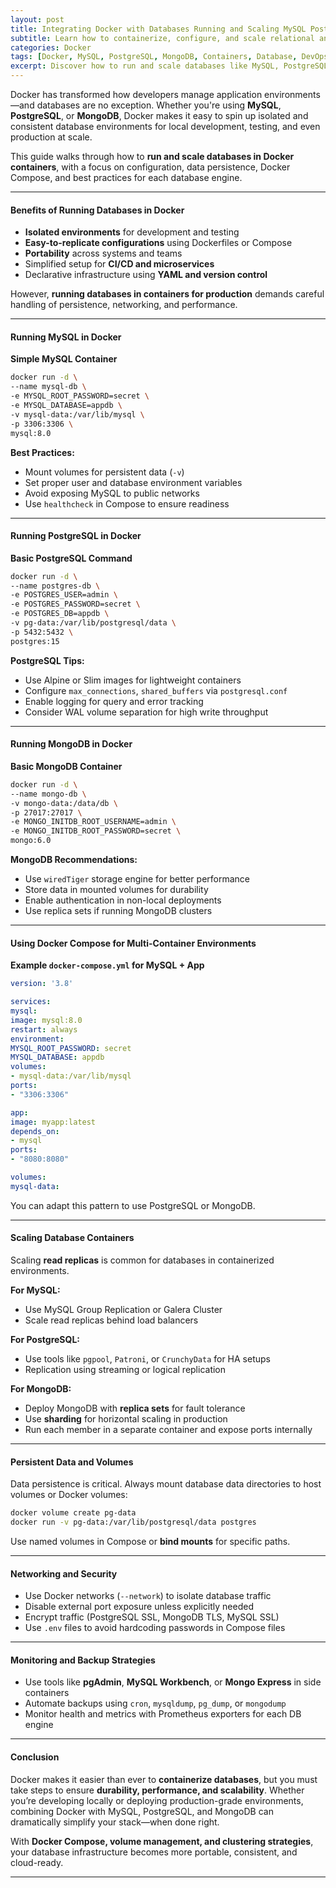 ```yaml
---
layout: post
title: Integrating Docker with Databases Running and Scaling MySQL PostgreSQL and MongoDB Containers
subtitle: Learn how to containerize, configure, and scale relational and NoSQL databases with Docker for development and production
categories: Docker
tags: [Docker, MySQL, PostgreSQL, MongoDB, Containers, Database, DevOps, Scaling, Persistence, Docker Compose, Kubernetes]
excerpt: Discover how to run and scale databases like MySQL, PostgreSQL, and MongoDB in Docker containers. This post covers best practices for persistent volumes, networking, scaling strategies, and Docker Compose setups.
---
```

Docker has transformed how developers manage application environments—and databases are no exception. Whether you're using **MySQL**, **PostgreSQL**, or **MongoDB**, Docker makes it easy to spin up isolated and consistent database environments for local development, testing, and even production at scale.

This guide walks through how to **run and scale databases in Docker containers**, with a focus on configuration, data persistence, Docker Compose, and best practices for each database engine.

---

#### Benefits of Running Databases in Docker

- **Isolated environments** for development and testing
- **Easy-to-replicate configurations** using Dockerfiles or Compose
- **Portability** across systems and teams
- Simplified setup for **CI/CD and microservices**
- Declarative infrastructure using **YAML and version control**

However, **running databases in containers for production** demands careful handling of persistence, networking, and performance.

---

#### Running MySQL in Docker

**Simple MySQL Container**

```bash
docker run -d \
--name mysql-db \
-e MYSQL_ROOT_PASSWORD=secret \
-e MYSQL_DATABASE=appdb \
-v mysql-data:/var/lib/mysql \
-p 3306:3306 \
mysql:8.0
```

**Best Practices:**

- Mount volumes for persistent data (`-v`)
- Set proper user and database environment variables
- Avoid exposing MySQL to public networks
- Use `healthcheck` in Compose to ensure readiness

---

#### Running PostgreSQL in Docker

**Basic PostgreSQL Command**

```bash
docker run -d \
--name postgres-db \
-e POSTGRES_USER=admin \
-e POSTGRES_PASSWORD=secret \
-e POSTGRES_DB=appdb \
-v pg-data:/var/lib/postgresql/data \
-p 5432:5432 \
postgres:15
```

**PostgreSQL Tips:**

- Use Alpine or Slim images for lightweight containers
- Configure `max_connections`, `shared_buffers` via `postgresql.conf`
- Enable logging for query and error tracking
- Consider WAL volume separation for high write throughput

---

#### Running MongoDB in Docker

**Basic MongoDB Container**

```bash
docker run -d \
--name mongo-db \
-v mongo-data:/data/db \
-p 27017:27017 \
-e MONGO_INITDB_ROOT_USERNAME=admin \
-e MONGO_INITDB_ROOT_PASSWORD=secret \
mongo:6.0
```

**MongoDB Recommendations:**

- Use `wiredTiger` storage engine for better performance
- Store data in mounted volumes for durability
- Enable authentication in non-local deployments
- Use replica sets if running MongoDB clusters

---

#### Using Docker Compose for Multi-Container Environments

**Example `docker-compose.yml` for MySQL + App**

```yaml
version: '3.8'

services:
mysql:
image: mysql:8.0
restart: always
environment:
MYSQL_ROOT_PASSWORD: secret
MYSQL_DATABASE: appdb
volumes:
- mysql-data:/var/lib/mysql
ports:
- "3306:3306"

app:
image: myapp:latest
depends_on:
- mysql
ports:
- "8080:8080"

volumes:
mysql-data:
```

You can adapt this pattern to use PostgreSQL or MongoDB.

---

#### Scaling Database Containers

Scaling **read replicas** is common for databases in containerized environments.

**For MySQL:**
- Use MySQL Group Replication or Galera Cluster
- Scale read replicas behind load balancers

**For PostgreSQL:**
- Use tools like `pgpool`, `Patroni`, or `CrunchyData` for HA setups
- Replication using streaming or logical replication

**For MongoDB:**
- Deploy MongoDB with **replica sets** for fault tolerance
- Use **sharding** for horizontal scaling in production
- Run each member in a separate container and expose ports internally

---

#### Persistent Data and Volumes

Data persistence is critical. Always mount database data directories to host volumes or Docker volumes:

```bash
docker volume create pg-data
docker run -v pg-data:/var/lib/postgresql/data postgres
```

Use named volumes in Compose or **bind mounts** for specific paths.

---

#### Networking and Security

- Use Docker networks (`--network`) to isolate database traffic
- Disable external port exposure unless explicitly needed
- Encrypt traffic (PostgreSQL SSL, MongoDB TLS, MySQL SSL)
- Use `.env` files to avoid hardcoding passwords in Compose files

---

#### Monitoring and Backup Strategies

- Use tools like **pgAdmin**, **MySQL Workbench**, or **Mongo Express** in side containers
- Automate backups using `cron`, `mysqldump`, `pg_dump`, or `mongodump`
- Monitor health and metrics with Prometheus exporters for each DB engine

---

#### Conclusion

Docker makes it easier than ever to **containerize databases**, but you must take steps to ensure **durability, performance, and scalability**. Whether you’re developing locally or deploying production-grade environments, combining Docker with MySQL, PostgreSQL, and MongoDB can dramatically simplify your stack—when done right.

With **Docker Compose, volume management, and clustering strategies**, your database infrastructure becomes more portable, consistent, and cloud-ready.

---
